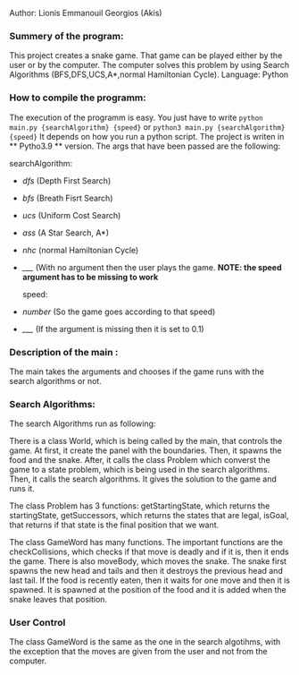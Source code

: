 Author: Lionis Emmanouil Georgios (Akis)

### Summery of the program:
  This project creates a snake game. That game can be played either by the user or by the computer. The computer solves this problem by using Search Algorithms (BFS,DFS,UCS,A*,normal Hamiltonian Cycle). Language: Python
 
### How to compile the programm:
  The execution of the programm is easy. You just have to write `python main.py {searchAlgorithm} {speed}` or `python3 main.py {searchAlgorithm} {speed}`
  It depends on how you run a python script. The project is writen in ** Pytho3.9 ** version. The args that have been passed are the following:
  
  searchAlgorithm:
  
- *dfs* (Depth First Search)
- *bfs* (Breath Fisrt Search)
- *ucs* (Uniform Cost Search)
- *ass* (A Star Search, A*)
- *nhc* (normal Hamiltonian Cycle)
- *___*    (With no argument then the user plays the game. **NOTE: the speed argument has to be missing to work**

   speed:
   
- *number* (So the game goes according to that speed)
- *___* (If the argument is missing then it is set to 0.1) 
  
### Description of the main :
  The main takes the arguments and chooses if the game runs with the search algorithms or not.
  
### Search Algorithms:
  The search Algorithms run as following:
  
  There is a class World, which is being called by the main, that controls the game. At first, it create the panel with the boundaries. Then, it spawns the food and the snake. After, it calls the class Problem which converst the game to a state problem, which is being used in the search algorithms. Then, it calls the search algorithms. It gives the solution to the game and runs it.

  The class Problem has 3 functions: 
    getStartingState, which returns the startingState, 
    getSuccessors, which returns the states that are legal, 
    isGoal, that returns if that state is the final position that we want.
  
  The class GameWord has many functions. The important functions are the checkCollisions, which checks if that move is deadly and if it is, then it ends the game. There is also moveBody, which moves the snake. The snake first spawns the new head and tails and then it destroys the previous head and last tail. If the food is recently eaten, then it waits for one move and then it is spawned. It is spawned at the position of the food and it is added when the snake leaves that position.

### User Control
  The class GameWord is the same as the one in the search algotihms, with the exception that the moves are given from the user and not from the computer.

